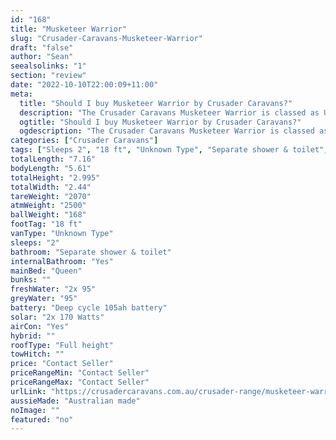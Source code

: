 ```yaml
---
id: "168"
title: "Musketeer Warrior"
slug: "Crusader-Caravans-Musketeer-Warrior"
draft: "false"
author: "Sean"
seealsolinks: "1"
section: "review"
date: "2022-10-10T22:00:09+11:00"
meta:
  title: "Should I buy Musketeer Warrior by Crusader Caravans?"
  description: "The Crusader Caravans Musketeer Warrior is classed as Unknown Type, and sleeps 2 people. It is Australian made and comes in at 18 ft. It generally has Separate shower & toilet."
  ogtitle: "Should I buy Musketeer Warrior by Crusader Caravans?"
  ogdescription: "The Crusader Caravans Musketeer Warrior is classed as Unknown Type, and sleeps 2 people. It is Australian made and comes in at 18 ft. It generally has Separate shower & toilet."
categories: ["Crusader Caravans"]
tags: ["Sleeps 2", "18 ft", "Unknown Type", "Separate shower & toilet", "Full height", "Price Unknown", "Australian made"]
totalLength: "7.16"
bodyLength: "5.61"
totalHeight: "2.995"
totalWidth: "2.44"
tareWeight: "2070"
atmWeight: "2500"
ballWeight: "168"
footTag: "18 ft"
vanType: "Unknown Type"
sleeps: "2"
bathroom: "Separate shower & toilet"
internalBathroom: "Yes"
mainBed: "Queen"
bunks: ""
freshWater: "2x 95"
greyWater: "95"
battery: "Deep cycle 105ah battery"
solar: "2x 170 Watts"
airCon: "Yes"
hybrid: ""
roofType: "Full height"
towHitch: ""
price: "Contact Seller"
priceRangeMin: "Contact Seller"
priceRangeMax: "Contact Seller"
urlLink: "https://crusadercaravans.com.au/crusader-range/musketeer-warrior/"
aussieMade: "Australian made"
noImage: ""
featured: "no"
---
```

